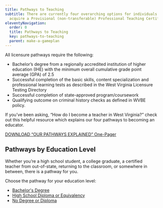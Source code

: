 ```yaml
---
title: Pathways to Teaching
subtitle: There are currently four overarching options for individuals to
  acquire a Provisional (non-transferable) Professional Teaching Certificate.
eleventyNavigation:
  order: 0
  title: Pathways to Teaching
  key: pathways-to-teaching
  parent: make-a-gameplan
---
```

All licensure pathways require the following: 

* Bachelor’s degree from a regionally accredited institution of higher education (IHE) with the minimum overall cumulative grade point average (GPA) of 2.5 
* Successful completion of the basic skills, content specialization and professional learning tests as described in the West Virginia Licensure Testing Directory 
* Successful completion of state-approved program/coursework 
* Qualifying outcome on criminal history checks as defined in WVBE policy. 

If you’ve been asking, “How do I become a teacher in West Virginia?” check out this helpful resource which explains our four pathways to becoming an educator.

[DOWNLOAD “OUR PATHWAYS EXPLAINED” One-Pager](/)

## Pathways by Education Level

Whether you’re a high school student, a college graduate, a certified teacher from out-of-state, returning to the classroom, or somewhere in between, there is a pathway for you.

Choose the pathway for your education level:

* [Bachelor's Degree](http://localhost:8080/pathways-to-teaching/bachelors-degree/)
* [High School Diploma or Equivalency](http://localhost:8080/pathways-to-teaching/high-school-diploma-or-equivalency/)
* [No Degree or Diploma](http://localhost:8080/pathways-to-teaching/no-degree-or-diploma/)